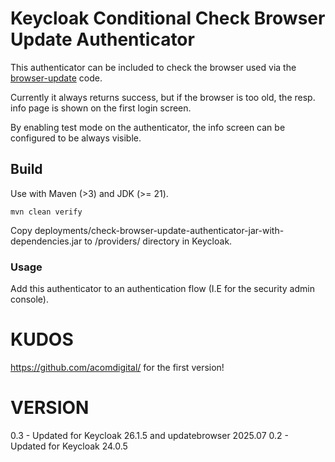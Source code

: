 
# Keycloak Conditional Check Browser Update Authenticator

This authenticator can be included to check the browser used via the 
[browser-update](http://browser-update.org "Browser-Update.org") code.

Currently it always returns success, but if the browser is too old, the resp.
info page is shown on the first login screen.

By enabling test mode on the authenticator, the info screen can be configured
to be always visible.

## Build

Use with Maven (>3) and JDK (>= 21).

```
mvn clean verify
```

Copy deployments/check-browser-update-authenticator-jar-with-dependencies.jar to /providers/ directory in Keycloak.

### Usage

Add this authenticator to an authentication flow (I.E for the security admin console).

# KUDOS

https://github.com/acomdigital/ for the first version!

# VERSION

0.3 - Updated for Keycloak 26.1.5 and updatebrowser 2025.07
0.2 - Updated for Keycloak 24.0.5